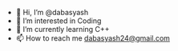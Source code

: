 - 👋 Hi, I’m @dabasyash
- 👀 I’m interested in Coding 
- 🌱 I’m currently learning C++
- 📫 How to reach me dabasyash24@gmail.com

<!---
dabasyash/dabasyash is a ✨ special ✨ repository because its `README.md` (this file) appears on your GitHub profile.
You can click the Preview link to take a look at your changes.
--->
